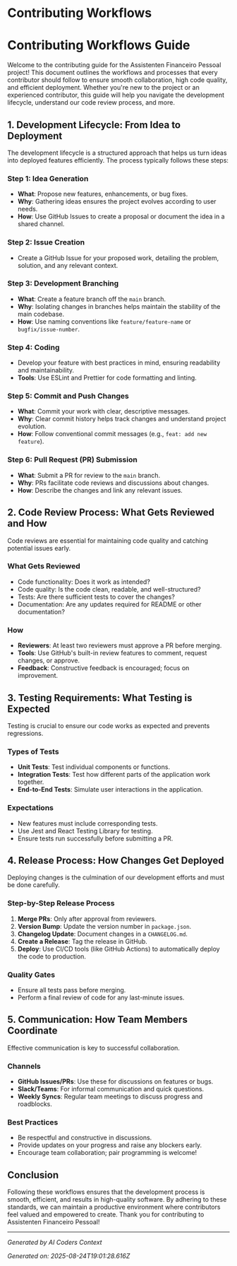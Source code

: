 # Contributing Workflows

# Contributing Workflows Guide

Welcome to the contributing guide for the Assistenten Financeiro Pessoal project! This document outlines the workflows and processes that every contributor should follow to ensure smooth collaboration, high code quality, and efficient deployment. Whether you're new to the project or an experienced contributor, this guide will help you navigate the development lifecycle, understand our code review process, and more.

## 1. Development Lifecycle: From Idea to Deployment

The development lifecycle is a structured approach that helps us turn ideas into deployed features efficiently. The process typically follows these steps:

### **Step 1: Idea Generation**
- **What**: Propose new features, enhancements, or bug fixes.
- **Why**: Gathering ideas ensures the project evolves according to user needs.
- **How**: Use GitHub Issues to create a proposal or document the idea in a shared channel.

### **Step 2: Issue Creation**
- Create a GitHub Issue for your proposed work, detailing the problem, solution, and any relevant context.

### **Step 3: Development Branching**
- **What**: Create a feature branch off the `main` branch.
- **Why**: Isolating changes in branches helps maintain the stability of the main codebase.
- **How**: Use naming conventions like `feature/feature-name` or `bugfix/issue-number`.

### **Step 4: Coding**
- Develop your feature with best practices in mind, ensuring readability and maintainability.
- **Tools**: Use ESLint and Prettier for code formatting and linting.

### **Step 5: Commit and Push Changes**
- **What**: Commit your work with clear, descriptive messages.
- **Why**: Clear commit history helps track changes and understand project evolution.
- **How**: Follow conventional commit messages (e.g., `feat: add new feature`).

### **Step 6: Pull Request (PR) Submission**
- **What**: Submit a PR for review to the `main` branch.
- **Why**: PRs facilitate code reviews and discussions about changes.
- **How**: Describe the changes and link any relevant issues.

## 2. Code Review Process: What Gets Reviewed and How

Code reviews are essential for maintaining code quality and catching potential issues early.

### **What Gets Reviewed**
- Code functionality: Does it work as intended?
- Code quality: Is the code clean, readable, and well-structured?
- Tests: Are there sufficient tests to cover the changes?
- Documentation: Are any updates required for README or other documentation?

### **How**
- **Reviewers**: At least two reviewers must approve a PR before merging.
- **Tools**: Use GitHub's built-in review features to comment, request changes, or approve.
- **Feedback**: Constructive feedback is encouraged; focus on improvement.

## 3. Testing Requirements: What Testing is Expected

Testing is crucial to ensure our code works as expected and prevents regressions.

### **Types of Tests**
- **Unit Tests**: Test individual components or functions.
- **Integration Tests**: Test how different parts of the application work together.
- **End-to-End Tests**: Simulate user interactions in the application.

### **Expectations**
- New features must include corresponding tests.
- Use Jest and React Testing Library for testing.
- Ensure tests run successfully before submitting a PR.

## 4. Release Process: How Changes Get Deployed

Deploying changes is the culmination of our development efforts and must be done carefully.

### **Step-by-Step Release Process**
1. **Merge PRs**: Only after approval from reviewers.
2. **Version Bump**: Update the version number in `package.json`.
3. **Changelog Update**: Document changes in a `CHANGELOG.md`.
4. **Create a Release**: Tag the release in GitHub.
5. **Deploy**: Use CI/CD tools (like GitHub Actions) to automatically deploy the code to production.

### **Quality Gates**
- Ensure all tests pass before merging.
- Perform a final review of code for any last-minute issues.

## 5. Communication: How Team Members Coordinate

Effective communication is key to successful collaboration.

### **Channels**
- **GitHub Issues/PRs**: Use these for discussions on features or bugs.
- **Slack/Teams**: For informal communication and quick questions.
- **Weekly Syncs**: Regular team meetings to discuss progress and roadblocks.

### **Best Practices**
- Be respectful and constructive in discussions.
- Provide updates on your progress and raise any blockers early.
- Encourage team collaboration; pair programming is welcome!

## Conclusion

Following these workflows ensures that the development process is smooth, efficient, and results in high-quality software. By adhering to these standards, we can maintain a productive environment where contributors feel valued and empowered to create. Thank you for contributing to Assistenten Financeiro Pessoal!

---
*Generated by AI Coders Context*

*Generated on: 2025-08-24T19:01:28.616Z*
